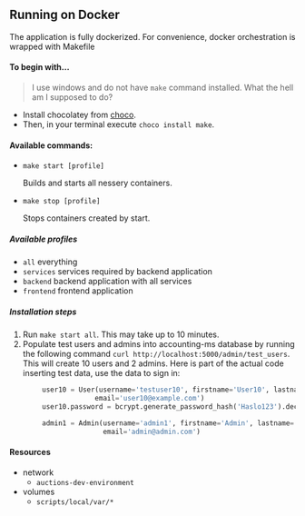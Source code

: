 ## Running on Docker

The application is fully dockerized. For convenience, docker orchestration is wrapped with Makefile


#### To begin with...
> I use windows and do not have `make` command installed. What the hell am I supposed to do?

* Install chocolatey from [choco](https://chocolatey.org/install#individual).
* Then, in your terminal execute `choco install make`.


#### Available commands:

- `make start [profile]`

  Builds and starts all nessery containers.

- `make stop [profile]`

  Stops containers created by start.

##### Available profiles

- `all` everything
- `services` services required by backend application
- `backend` backend application with all services
- `frontend` frontend application

##### Installation steps
1. Run `make start all`. This may take up to 10 minutes.
2. Populate test users and admins into accounting-ms database by running the following command `curl http://localhost:5000/admin/test_users`. 
This will create 10 users and 2 admins. Here is part of the actual code inserting test data, use the data to sign in:
```python
        user10 = User(username='testuser10', firstname='User10', lastname='User10', phone_number='111222333',
                     email='user10@example.com')
        user10.password = bcrypt.generate_password_hash('Haslo123').decode('utf-8')

        admin1 = Admin(username='admin1', firstname='Admin', lastname='One', phone_number='111111111',
                       email='admin@admin.com')

```

#### Resources

- network
  - `auctions-dev-environment`
- volumes
  - `scripts/local/var/*`

